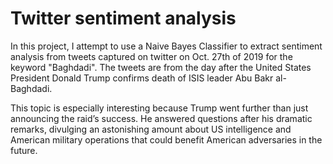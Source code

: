 # Twitter sentiment analysis

In this project, I attempt to use a Naive Bayes Classifier to extract sentiment analysis from tweets captured on twitter on Oct. 27th of 2019 for the keyword "Baghdadi". The tweets are from the day after the United States President Donald Trump confirms death of ISIS leader Abu Bakr al-Baghdadi. 

This topic is especially interesting because Trump went further than just announcing the raid’s success. He answered questions after his dramatic remarks, divulging an astonishing amount about US intelligence and American military operations that could benefit American adversaries in the future.
